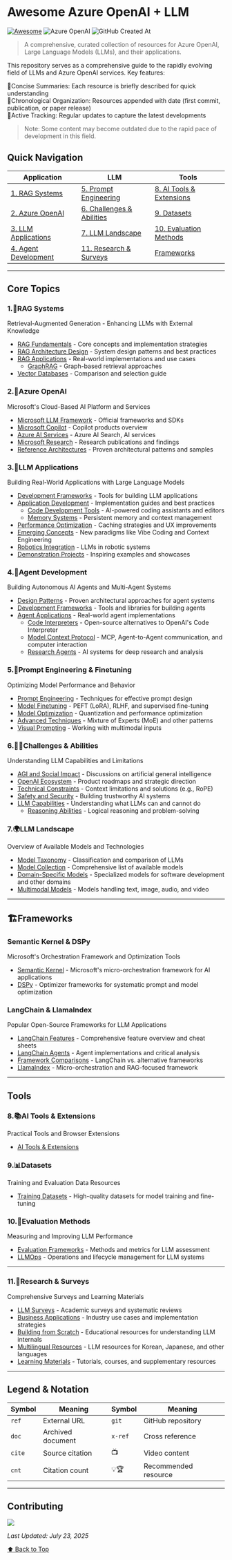 # Awesome Azure OpenAI + LLM

[![Awesome](https://awesome.re/badge-flat2.svg)](https://awesome.re)
![Azure OpenAI](https://img.shields.io/badge/llm-azure_openai-blue?style=flat-square)
![GitHub Created At](https://img.shields.io/github/created-at/kimtth/awesome-azure-openai-llm?style=flat-square)

> A comprehensive, curated collection of resources for Azure OpenAI, Large Language Models (LLMs), and their applications.

This repository serves as a comprehensive guide to the rapidly evolving field of LLMs and Azure OpenAI services. Key features:

🔹Concise Summaries: Each resource is briefly described for quick understanding  
🔹Chronological Organization: Resources appended with date (first commit, publication, or paper release)  
🔹Active Tracking: Regular updates to capture the latest developments  

> Note: Some content may become outdated due to the rapid pace of development in this field.

## Quick Navigation

| Application | LLM | Tools |
|------------|-------------------|----------------------|
| [1. RAG Systems](#1rag-systems) | [5. Prompt Engineering](#5prompt-engineering--finetuning) | [8. AI Tools & Extensions](#8ai-tools--extensions) |
| [2. Azure OpenAI](#2azure-openai) | [6. Challenges & Abilities](#6️challenges--abilities) | [9. Datasets](#9datasets) |
| [3. LLM Applications](#3llm-applications) | [7. LLM Landscape](#7llm-landscape) | [10. Evaluation Methods](#10evaluation-methods) |
| [4. Agent Development](#4agent-development) | [11. Research & Surveys](#11research--surveys) | [Frameworks](#️frameworks) |

---

## Core Topics

### 1.🎯RAG Systems
Retrieval-Augmented Generation - Enhancing LLMs with External Knowledge

- [RAG Fundamentals](section/rag.md/#rag-retrieval-augmented-generation) - Core concepts and implementation strategies
- [RAG Architecture Design](section/rag.md/#rag-solution-design) - System design patterns and best practices
- [RAG Applications](section/rag.md/#rag-development) - Real-world implementations and use cases
  - [GraphRAG](section/rag.md/#graphrag) - Graph-based retrieval approaches
- [Vector Databases](section/rag.md/#vector-database-comparison) - Comparison and selection guide

### 2.🌌Azure OpenAI
Microsoft's Cloud-Based AI Platform and Services

- [Microsoft LLM Framework](section/aoai.md/#microsoft-azure-openai-llm-framework) - Official frameworks and SDKs
- [Microsoft Copilot](section/aoai.md/#microsoft-copilot) - Copilot products overview
- [Azure AI Services](section/aoai.md/#azure-ai-search) - Azure AI Search, AI services
- [Microsoft Research](section/aoai.md/#microsoft-research) - Research publications and findings
- [Reference Architectures](section/aoai.md/#azure-reference-architectures) - Proven architectural patterns and samples

### 3.🤖LLM Applications
Building Real-World Applications with Large Language Models

- [Development Frameworks](section/app.md/#applications-frameworks-and-user-interface-uiux) - Tools for building LLM applications
- [Application Development](section/app.md/#llm-application-development) - Implementation guides and best practices
  - [Code Development Tools](section/app.md/#code-editor--agent) - AI-powered coding assistants and editors
  - [Memory Systems](section/app.md/#llm-memory) - Persistent memory and context management
- [Performance Optimization](section/app.md/#caching) - Caching strategies and UX improvements
- [Emerging Concepts](section/app.md/#proposals--glossary) - New paradigms like Vibe Coding and Context Engineering
- [Robotics Integration](section/app.md/#llm-for-robotics) - LLMs in robotic systems
- [Demonstration Projects](section/app.md/#awesome-demo) - Inspiring examples and showcases

### 4.🤖Agent Development
Building Autonomous AI Agents and Multi-Agent Systems

- [Design Patterns](section/agent.md/#agent-design-patterns) - Proven architectural approaches for agent systems
- [Development Frameworks](section/agent.md/#agent-framework) - Tools and libraries for building agents
- [Agent Applications](section/agent.md/#agent-application) - Real-world agent implementations
  - [Code Interpreters](section/agent.md/#oss-alternatives-for-openai-code-interpreter-aka-advanced-data-analytics) - Open-source alternatives to OpenAI's Code Interpreter
  - [Model Context Protocol](section/agent.md/#model-context-protocol-mcp-a2a-computer-use) - MCP, Agent-to-Agent communication, and computer interaction
  - [Research Agents](section/agent.md/#deep-research) - AI systems for deep research and analysis

### 5.🧠Prompt Engineering & Finetuning
Optimizing Model Performance and Behavior

- [Prompt Engineering](section/prompt.md/#prompt-engineering) - Techniques for effective prompt design
- [Model Finetuning](section/ft.md/#finetuning) - PEFT (LoRA), RLHF, and supervised fine-tuning
- [Model Optimization](section/ft.md/#quantization-techniques) - Quantization and performance optimization
- [Advanced Techniques](section/ft.md/#other-techniques-and-llm-patterns) - Mixture of Experts (MoE) and other patterns
- [Visual Prompting](section/prompt.md/#visual-prompting--visual-grounding) - Working with multimodal inputs

### 6.🏄‍♂️Challenges & Abilities
Understanding LLM Capabilities and Limitations

- [AGI and Social Impact](section/chab.md/#agi-discussion-and-social-impact) - Discussions on artificial general intelligence
- [OpenAI Ecosystem](section/chab.md/#openais-roadmap-and-products) - Product roadmaps and strategic direction
- [Technical Constraints](section/chab.md/#context-constraints) - Context limitations and solutions (e.g., RoPE)
- [Safety and Security](section/chab.md/#trustworthy-safe-and-secure-llm) - Building trustworthy AI systems
- [LLM Capabilities](section/chab.md/#large-language-model-is-abilities) - Understanding what LLMs can and cannot do
  - [Reasoning Abilities](section/chab.md/#reasoning) - Logical reasoning and problem-solving

### 7.🌍LLM Landscape
Overview of Available Models and Technologies

- [Model Taxonomy](section/llm.md/#large-language-models-in-2023) - Classification and comparison of LLMs
- [Model Collection](section/llm.md/#large-language-model-collection) - Comprehensive list of available models
- [Domain-Specific Models](section/llm.md/#llm-for-domain-specific) - Specialized models for software development and other domains
- [Multimodal Models](section/llm.md/#mllm-multimodal-large-language-model) - Models handling text, image, audio, and video

---

## 🏗️Frameworks

### Semantic Kernel & DSPy
Microsoft's Orchestration Framework and Optimization Tools

- [Semantic Kernel](section/sk_dspy.md/#semantic-kernel) - Microsoft's micro-orchestration framework for AI applications
- [DSPy](section/sk_dspy.md/#dspy) - Optimizer frameworks for systematic prompt and model optimization

### LangChain & LlamaIndex
Popular Open-Source Frameworks for LLM Applications

- [LangChain Features](section/langchain.md/#langchain-feature-matrix--cheetsheet) - Comprehensive feature overview and cheat sheets
- [LangChain Agents](section/langchain.md/#langchain-chain-type-chains--summarizer) - Agent implementations and critical analysis
- [Framework Comparisons](section/langchain.md/#langchain-vs-competitors) - LangChain vs. alternative frameworks
- [LlamaIndex](section/langchain.md/#llamaindex) - Micro-orchestration and RAG-focused framework

---

## Tools

### 8.📚AI Tools & Extensions
Practical Tools and Browser Extensions

- [AI Tools & Extensions](section/ai_tool.md/#general-ai-tools-and-extensions)

### 9.📊Datasets
Training and Evaluation Data Resources

- [Training Datasets](section/dataset.md/#datasets-for-llm-training) - High-quality datasets for model training and fine-tuning

### 10.📝Evaluation Methods
Measuring and Improving LLM Performance

- [Evaluation Frameworks](section/eval.md/#evaluating-large-language-models) - Methods and metrics for LLM assessment
- [LLMOps](section/eval.md/#llmops-large-language-model-operations) - Operations and lifecycle management for LLM systems

---

### 11.🧠Research & Surveys
Comprehensive Surveys and Learning Materials

- [LLM Surveys](section/survey_ref.md/#survey-on-large-language-models) - Academic surveys and systematic reviews
- [Business Applications](section/survey_ref.md/#business-use-cases) - Industry use cases and implementation strategies
- [Building from Scratch](section/survey_ref.md/#build-an-llms-from-scratch-picogpt-and-lit-gpt) - Educational resources for understanding LLM internals
- [Multilingual Resources](section/survey_ref.md/#llm-materials-for-east-asian-languages) - LLM resources for Korean, Japanese, and other languages
- [Learning Materials](section/survey_ref.md/#learning-and-supplementary-materials) - Tutorials, courses, and supplementary resources

---

## Legend & Notation

| Symbol | Meaning | Symbol | Meaning |
|--------|---------|--------|---------|
| `ref` | External URL | `git` | GitHub repository |
| `doc` | Archived document | `x-ref` | Cross reference |
| `cite` | Source citation | 📺 | Video content |
| `cnt` | Citation count | 💡🏆 | Recommended resource |

---

## Contributing

<a href="https://github.com/kimtth/awesome-azure-openai-llm/graphs/contributors">
  <img src="https://contrib.rocks/image?repo=kimtth/awesome-azure-openai-llm" />
</a>

<!-- All rights reserved © `kimtth` -->

*Last Updated: July 23, 2025*

[⬆ Back to Top](#awesome-azure-openai--llm-resources)

